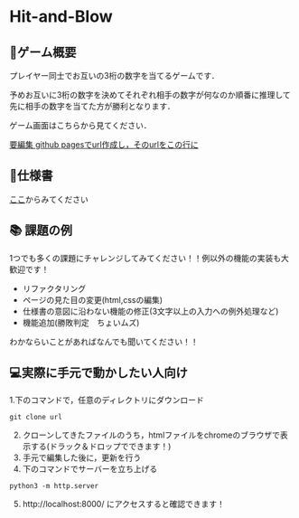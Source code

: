 # Hit-and-Blow

## 🔢ゲーム概要
プレイヤー同士でお互いの3桁の数字を当てるゲームです．

予めお互いに3桁の数字を決めてそれぞれ相手の数字が何なのか順番に推理して先に相手の数字を当てた方が勝利となります．

ゲーム画面はこちらから見てください．

[要編集 github pagesでurl作成し，そのurlをこの行に]()

## 📃仕様書
[ここ](https://www.figma.com/file/aedhG4wlTaOTKxccKI9a6S/SIseminar-2024-Hit%26Blow?type=design&node-id=0-1&mode=design&t=DCxI8fYMzDXvkzbX-0)からみてください

## 📚 課題の例
1つでも多くの課題にチャレンジしてみてください！！例以外の機能の実装も大歓迎です！
- リファクタリング
- ページの見た目の変更(html,cssの編集)
- 仕様書の意図に沿わない機能の修正(3文字以上の入力への例外処理など)
- 機能追加(勝敗判定　ちょいムズ)

わかならいことがあればなんでも聞いてください！！

## 💻実際に手元で動かしたい人向け
1.下のコマンドで，任意のディレクトリにダウンロード

```
git clone url
```
2. クローンしてきたファイルのうち，htmlファイルをchromeのブラウザで表示する(ドラック＆ドロップでできます！)
3. 手元で編集した後に，更新を行う
4. 下のコマンドでサーバーを立ち上げる
```
python3 -m http.server                          
```
5. http://localhost:8000/
にアクセスすると確認できます！
